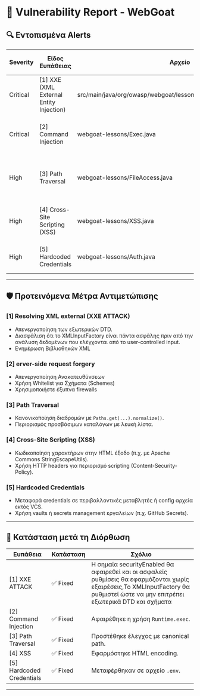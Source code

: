 # 📄 Vulnerability Report - WebGoat

## 🔍 Εντοπισμένα Alerts

| Severity | Είδος Ευπάθειας     | Αρχείο                          | Περιγραφή                                      | Link στο CVE |
|----------|---------------------|----------------------------------|------------------------------------------------|----------------|
| Critical | [1] XXE (XML External Entity Injection) | src/main/java/org/owasp/webgoat/lessons/xxe/CommentsCache.java:79 | Εισαγωγή κακόβουλο XML input | [Alert](#)     |
| Critical | [2] Command Injection   | webgoat-lessons/Exec.java         | Εκτέλεση εντολών κελύφους με μη φιλτραρισμένα δεδομένα. | [Alert](#)     |
| High     | [3] Path Traversal      | webgoat-lessons/FileAccess.java   | Επιτρέπει πρόσβαση σε αρχεία εκτός του επιτρεπόμενου path. | [Alert](#)     |
| High     | [4] Cross-Site Scripting (XSS) | webgoat-lessons/XSS.java          | Μη κωδικοποιημένη έξοδος HTML επιτρέπει injection script. | [Alert](#)     |
| High     | [5] Hardcoded Credentials | webgoat-lessons/Auth.java        | Χρήση σταθερών διαπιστευτηρίων στον κώδικα.     | [Alert](#)     |


---

## 🛡️ Προτεινόμενα Μέτρα Αντιμετώπισης

### [1] Resolving XML external (XXE ATTACK)
- Απενεργοποίηση των εξωτερικών DTD.
- Διασφάλιση ότι το XMLInputFactory είναι πάντα ασφάλης πριν από την ανάλυση δεδομένων που ελέγχονται από το user-controlled input.
- Ενημέρωση Βιβλιοθηκών XML

### [2] erver-side request forgery
- Απενεργοποίηση Ανακατευθύνσεων
- Χρήση Whitelist για Σχήματα (Schemes)
- Χρησιμοποιήστε έξυπνα firewalls

### [3] Path Traversal
- Κανονικοποίηση διαδρομών με `Paths.get(...).normalize()`.
- Περιορισμός προσβάσιμων καταλόγων με λευκή λίστα.

### [4] Cross-Site Scripting (XSS)
- Κωδικοποίηση χαρακτήρων στην HTML έξοδο (π.χ. με Apache Commons StringEscapeUtils).
- Χρήση HTTP headers για περιορισμό scripting (Content-Security-Policy).

### [5] Hardcoded Credentials
- Μεταφορά credentials σε περιβαλλοντικές μεταβλητές ή config αρχεία εκτός VCS.
- Χρήση vaults ή secrets management εργαλείων (π.χ. GitHub Secrets).

---

## 🔁 Κατάσταση μετά τη Διόρθωση

| Ευπάθεια | Κατάσταση | Σχόλιο |
|----------|-----------|--------|
| [1] XXE ATTACK | ✅ Fixed | Η σημαία securityEnabled θα αφαιρεθεί και οι ασφαλείς ρυθμίσεις θα εφαρμόζονται χωρίς εξαιρέσεις,Το XMLInputFactory θα ρυθμιστεί ώστε να μην επιτρέπει εξωτερικά DTD και σχήματα |
| [2] Command Injection | ✅ Fixed | Αφαιρέθηκε η χρήση `Runtime.exec`. |
| [3] Path Traversal | ✅ Fixed | Προστέθηκε έλεγχος με canonical path. |
| [4] XSS | ✅ Fixed | Εφαρμόστηκε HTML encoding. |
| [5] Hardcoded Credentials | ✅ Fixed | Μεταφέρθηκαν σε αρχείο `.env`. |

---
